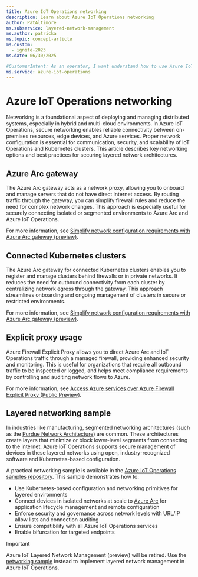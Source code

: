 ```yaml
---
title: Azure IoT Operations networking
description: Learn about Azure IoT Operations networking
author: PatAltimore
ms.subservice: layered-network-management
ms.author: patricka
ms.topic: concept-article
ms.custom:
  - ignite-2023
ms.date: 06/30/2025

#CustomerIntent: As an operator, I want understand how to use Azure IoT Operations networking to secure my devices.
ms.service: azure-iot-operations
---
```


# Azure IoT Operations networking

Networking is a foundational aspect of deploying and managing distributed systems, especially in hybrid and multi-cloud environments. In Azure IoT Operations, secure networking enables reliable connectivity between on-premises resources, edge devices, and Azure services. Proper network configuration is essential for communication, security, and scalability of IoT Operations and Kubernetes clusters. This article describes key networking options and best practices for securing layered network architectures.


## Azure Arc gateway

The Azure Arc gateway acts as a network proxy, allowing you to onboard and manage servers that do not have direct internet access. By routing traffic through the gateway, you can simplify firewall rules and reduce the need for complex network changes. This approach is especially useful for securely connecting isolated or segmented environments to Azure Arc and Azure IoT Operations.

For more information, see [Simplify network configuration requirements with Azure Arc gateway (preview)](/azure/azure-arc/servers/arc-gateway).


## Connected Kubernetes clusters

The Azure Arc gateway for connected Kubernetes clusters enables you to register and manage clusters behind firewalls or in private networks. It reduces the need for outbound connectivity from each cluster by centralizing network egress through the gateway. This approach streamlines onboarding and ongoing management of clusters in secure or restricted environments.

For more information, see [Simplify network configuration requirements with Azure Arc gateway (preview)](/azure/azure-arc/servers/arc-gateway).


## Explicit proxy usage

Azure Firewall Explicit Proxy allows you to direct Azure Arc and IoT Operations traffic through a managed firewall, providing enhanced security and monitoring. This is useful for organizations that require all outbound traffic to be inspected or logged, and helps meet compliance requirements by controlling and auditing network flows to Azure.

For more information, see [Access Azure services over Azure Firewall Explicit Proxy (Public Preview)](/azure/azure-arc/azure-firewall-explicit-proxy).


## Layered networking sample

In industries like manufacturing, segmented networking architectures (such as the [Purdue Network Architecture](https://en.wikipedia.org/wiki/Purdue_Enterprise_Reference_Architecture)) are common. These architectures create layers that minimize or block lower-level segments from connecting to the internet. Azure IoT Operations supports secure management of devices in these layered networks using open, industry-recognized software and Kubernetes-based configuration.

A practical networking sample is available in the [Azure IoT Operations samples repository](https://github.com/Azure-Samples/explore-iot-operations/tree/patricka-layered-network/samples/layered-networking). This sample demonstrates how to:

- Use Kubernetes-based configuration and networking primitives for layered environments
- Connect devices in isolated networks at scale to [Azure Arc](/azure/azure-arc/) for application lifecycle management and remote configuration
- Enforce security and governance across network levels with URL/IP allow lists and connection auditing
- Ensure compatibility with all Azure IoT Operations services
- Enable bifurcation for targeted endpoints

> [!IMPORTANT]
> Azure IoT Layered Network Management (preview) will be retired. Use the [networking sample](https://github.com/Azure-Samples/explore-iot-operations/tree/patricka-layered-network/samples/layered-networking) instead to implement layered network management in Azure IoT Operations.
